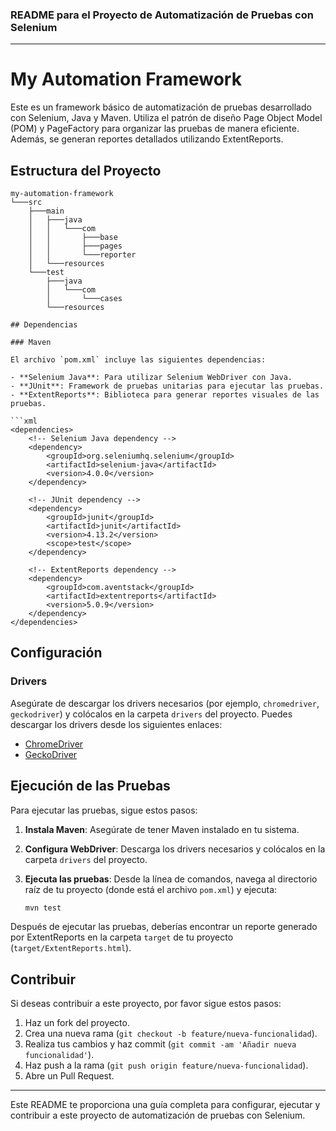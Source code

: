 ### README para el Proyecto de Automatización de Pruebas con Selenium

---

# My Automation Framework

Este es un framework básico de automatización de pruebas desarrollado con Selenium, Java y Maven. Utiliza el patrón de diseño Page Object Model (POM) y PageFactory para organizar las pruebas de manera eficiente. Además, se generan reportes detallados utilizando ExtentReports.

## Estructura del Proyecto

```
my-automation-framework
└───src
    ├───main
    │   ├───java
    │   │   └───com
    │   │       ├───base
    │   │       ├───pages
    │   │       └───reporter
    │   └───resources
    └───test
        ├───java
        │   └───com
        │       └───cases
        └───resources

## Dependencias

### Maven

El archivo `pom.xml` incluye las siguientes dependencias:

- **Selenium Java**: Para utilizar Selenium WebDriver con Java.
- **JUnit**: Framework de pruebas unitarias para ejecutar las pruebas.
- **ExtentReports**: Biblioteca para generar reportes visuales de las pruebas.

```xml
<dependencies>
    <!-- Selenium Java dependency -->
    <dependency>
        <groupId>org.seleniumhq.selenium</groupId>
        <artifactId>selenium-java</artifactId>
        <version>4.0.0</version>
    </dependency>
    
    <!-- JUnit dependency -->
    <dependency>
        <groupId>junit</groupId>
        <artifactId>junit</artifactId>
        <version>4.13.2</version>
        <scope>test</scope>
    </dependency>

    <!-- ExtentReports dependency -->
    <dependency>
        <groupId>com.aventstack</groupId>
        <artifactId>extentreports</artifactId>
        <version>5.0.9</version>
    </dependency>
</dependencies>
```

## Configuración

### Drivers

Asegúrate de descargar los drivers necesarios (por ejemplo, `chromedriver`, `geckodriver`) y colócalos en la carpeta `drivers` del proyecto. Puedes descargar los drivers desde los siguientes enlaces:

- [ChromeDriver](https://sites.google.com/a/chromium.org/chromedriver/downloads)
- [GeckoDriver](https://github.com/mozilla/geckodriver/releases)

## Ejecución de las Pruebas

Para ejecutar las pruebas, sigue estos pasos:

1. **Instala Maven**: Asegúrate de tener Maven instalado en tu sistema.
2. **Configura WebDriver**: Descarga los drivers necesarios y colócalos en la carpeta `drivers` del proyecto.
3. **Ejecuta las pruebas**: Desde la línea de comandos, navega al directorio raíz de tu proyecto (donde está el archivo `pom.xml`) y ejecuta:

   ```sh
   mvn test
   ```

Después de ejecutar las pruebas, deberías encontrar un reporte generado por ExtentReports en la carpeta `target` de tu proyecto (`target/ExtentReports.html`).



## Contribuir

Si deseas contribuir a este proyecto, por favor sigue estos pasos:

1. Haz un fork del proyecto.
2. Crea una nueva rama (`git checkout -b feature/nueva-funcionalidad`).
3. Realiza tus cambios y haz commit (`git commit -am 'Añadir nueva funcionalidad'`).
4. Haz push a la rama (`git push origin feature/nueva-funcionalidad`).
5. Abre un Pull Request.

---

Este README te proporciona una guía completa para configurar, ejecutar y contribuir a este proyecto de automatización de pruebas con Selenium.